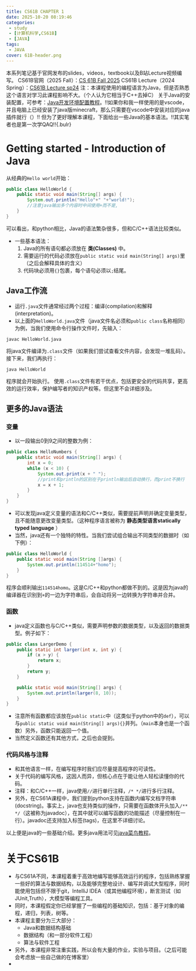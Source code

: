```yaml
---
title: CS61B CHAPTER 1
date: 2025-10-20 08:19:46
categories:
 - study
 - [计算机科学,CS61B]
 - [JAVA] 
tags: 
 - JAVA
cover: 61B-header.png
---
```

本系列笔记基于官网发布的slides，videos，textbook以及B站Lecture视频编写。
CS61B官网（2025 Fall）：[CS 61B Fall 2025](https://fa25.datastructur.es/)
CS61B Lecture（2024 Spring）：[CS61B Lecture sp24](https://www.bilibili.com/video/BV1hJ4m1M7ZA/)
注：本课程使用的编程语言为Java，但是否熟悉这个语言对学习此课程影响不大。（个人认为它相当于C++去掉C）
关于Java的安装配置，可参考：[Java开发环境配置教程](https://www.runoob.com/java/java-environment-setup.html)。!!如果你和我一样使用的是vscode，并且电脑上已经安装了java版minecraft，那么只需要在vscode中安装对应的java插件就行（）!!
但为了更好理解本课程，下面给出一些Java的基本语法。!!其实笔者也是第一次学QAQ!!{.bulr}
# Getting started - Introduction of Java
从经典的`Hello world`开始：
```java
public class HelloWorld {
    public static void main(String[] args) {
        System.out.println("Hello"+" "+"world!");
        //注意java输出多个内容时中间使用+而不是,
    }
}
```
可以看出，和python相比，Java的语法繁杂很多，但和C/C++语法比较类似。
+ 一些基本语法：
  1. Java的所有语句都必须放在 **类(Classes)** 中。
  2. 需要运行的代码必须放在`public static void main(String[] args)`里（之后会解释具体的含义）
  3. 代码块必须用`{}`包裹，每个语句必须以`;`结尾。
## Java工作流
+ 运行`.java`文件通常经过两个过程：编译(compilation)和解释(interpretation)。
+ 以上面的`HelloWorld.java`文件（java文件名必须和`public class`名称相同）为例，当我们使用命令行操作文件时，先输入：
```shell
javac HelloWorld.java
```
将java文件编译为`.class`文件（如果我们尝试查看文件内容，会发现一堆乱码）。接下来，我们再执行：
```shell
java HelloWorld
```
程序就会开始执行。
使用`.class`文件有若干优点，包括更安全的代码共享，更高效的运行效率，保护编写者的知识产权等。但这里不会详细涉及。
## 更多的Java语法
### 变量
+ 以一段输出0到9之间的整数为例：
```java
public class HelloNumbers {
    public static void main(String[] args) {
        int x = 0;
        while (x < 10) {
            System.out.print(x + " "); 
            //print和println的区别在于println输出后自动换行，而print不换行
            x = x + 1;
        }
    }
}
```
+ 可以发现java定义变量的语法和C/C++类似，需要提前声明并确定变量类型，且不能随意更改变量类型。（这种程序语言被称为 **静态类型语言statically typed language** ）
+ 当然，java还有一个独特的特性。当我们尝试组合输出不同类型的数据时（如下例）：
```java
public class HelloWorld {
    public static void main(String []args) {
        System.out.println(114514+"homo");
    }
}
```
程序会顺利输出`114514homo`。这是C/C++和python都做不到的。这是因为java的编译器在识别到`+`的一边为字符串后，会自动将另一边转换为字符串并合并。
### 函数
+ java定义函数也与C/C++类似，需要声明参数的数据类型，以及返回的数据类型。例子如下：
```java
public class LargerDemo {
    public static int larger(int x, int y) {
        if (x > y) {
            return x;
        }
        return y;
    }

    public static void main(String[] args) {
        System.out.println(larger(8, 10));
    }
}
```
+ 注意所有函数都应该放在`public static`中（这类似于python中的`def`），可以与`public static void main(String[] args){}`并列。（`main`本身也是一个函数）另外，函数只能返回一个值。
+ 当然定义函数还有其他方式，之后也会提到。
### 代码风格与注释
+ 和其他语言一样，在编写程序时我们应尽量提高程序的可读性。
+ 关于代码的编写风格，这因人而异，但核心点在于能让他人轻松读懂你的代码。
+ 注释：和C/C++一样，java使用`//`进行单行注释，`/* */`进行多行注释。
+ 另外，在CS61A课程中，我们提到python支持在函数内编写文档字符串(docstring)。事实上，java也支持类似的操作，只需要在函数体开头加入`/** */`（这被称为javadoc），在其中就可以编写函数的功能描述（尽量控制在一行）。javadoc还支持加入标签(tags)，在这里不详细讨论。

以上便是java的一些基础介绍。更多java用法可见[java菜鸟教程](https://www.runoob.com/java/java-tutorial.html)。
# 关于CS61B
+ 与CS61A不同，本课程着重于高效地编写能够高效运行的程序，包括熟练掌握一些好的算法与数据结构，以及能够完整地设计、编写并调试大型程序，同时能使用包括但不限于git，IntelliJ IDEA（或其他编程环境），断言测试（如JUnit,Truth），大模型等编程工具。
+ 同时，本课程假定你已经掌握了一些编程的基础知识，包括：基于对象的编程，递归，列表，树等。
+ 本课程主要分为三大部分：
  + Java和数据结构基础
  + 数据结构（和一部分软件工程）
  + 算法与软件工程
+ 另外，本课程非常注重实践，所以会有大量的作业，实验与项目。（之后可能会考虑放一些自己做的在博客里）
+ 